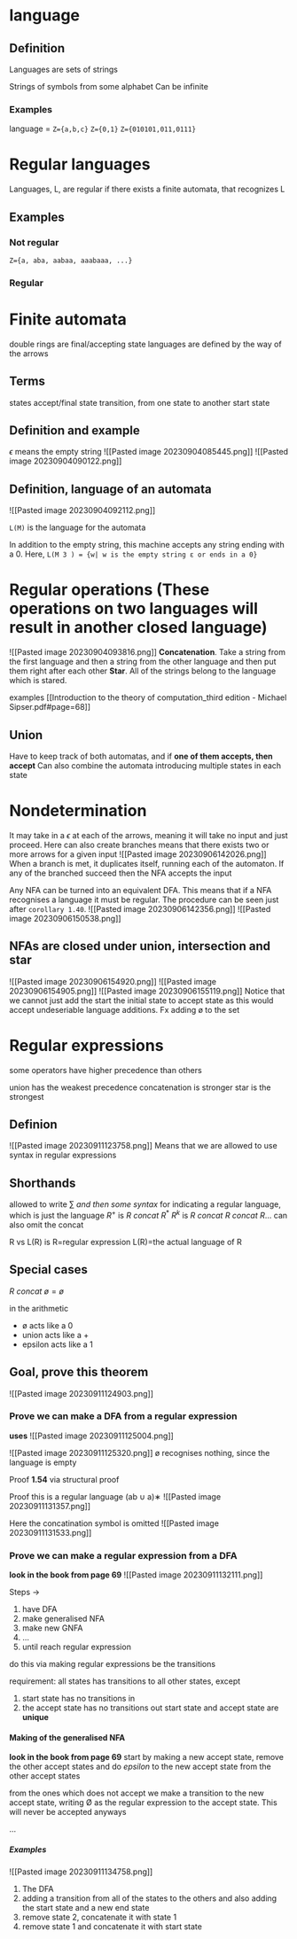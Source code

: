 # language
## Definition
Languages are sets of strings

Strings of symbols from some alphabet
Can be infinite
### Examples
language = `Z={a,b,c}`
`Z={0,1}`
`Z={010101,011,0111}`

# Regular languages
Languages, L,  are regular if there exists a finite automata, that recognizes L
## Examples
### Not regular
`Z={a, aba, aabaa, aaabaaa, ...}`
### Regular

# Finite automata
double rings are final/accepting state
languages are defined by the way of the arrows

## Terms
states
accept/final state
transition, from one state to another
start state

## Definition and example
$\epsilon$ means the empty string
![[Pasted image 20230904085445.png]]
![[Pasted image 20230904090122.png]]

## Definition, language of an automata
![[Pasted image 20230904092112.png]]

`L(M)` is the language for the automata

In addition to the empty string, this machine accepts any string ending with a 0. Here,
`L(M 3 ) = {w| w is the empty string ε or ends in a 0}`

# Regular operations (These operations on two languages will result in another closed language)
![[Pasted image 20230904093816.png]]
**Concatenation**. Take a string from the first language and then a string from the other language and then put them right after each other
**Star**. All of the strings belong to the language which is stared.

examples
[[Introduction to the theory of computation_third edition - Michael Sipser.pdf#page=68]]

## Union
Have to keep track of both automatas, and if **one of them accepts, then accept**
Can also combine the automata introducing multiple states in each state


# Nondetermination
It may take in a $\epsilon$ at each of the arrows, meaning it will take no input and just proceed. Here can also create branches
means that there exists two or more arrows for a given input
![[Pasted image 20230906142026.png]]
When a branch is met, it duplicates itself, running each of the automaton. If any of the branched succeed then the NFA accepts the input

Any NFA can be turned into an equivalent DFA. This means that if a NFA recognises a language it must be regular.
The procedure can be seen just after `corollary 1.40`. 
![[Pasted image 20230906142356.png]]
![[Pasted image 20230906150538.png]]

## NFAs are closed under union, intersection and star
![[Pasted image 20230906154920.png]]
![[Pasted image 20230906154905.png]]
![[Pasted image 20230906155119.png]]
Notice that we cannot just add the start the initial state to accept state as this would accept undeseriable language additions. Fx adding ø to the set


# Regular expressions
some operators have higher precedence than others

union has the weakest precedence
concatenation is stronger
star is the strongest
## Definion
![[Pasted image 20230911123758.png]]
Means that we are allowed to use syntax in regular expressions

## Shorthands
allowed to write $\sum$ _and then some syntax_ for indicating a regular language, which is just the language
$R^+$  is $R\ concat\ R^*$
$R^k$ is $R\ concat\ R\ concat\ R\dots$
can also omit the concat

R vs L(R) is
R=regular expression
L(R)=the actual language of R

## Special cases
$R\ concat\ ø=ø$

in the arithmetic 
* ø acts like a 0
* union acts like a +
* epsilon acts like a 1

## Goal, prove this theorem
![[Pasted image 20230911124903.png]]

### Prove we can make a DFA from a regular expression
**uses**
![[Pasted image 20230911125004.png]]

![[Pasted image 20230911125320.png]]
ø recognises nothing, since the language is empty

Proof **1.54** via structural proof


Proof this is a regular language (ab ∪ a)∗
![[Pasted image 20230911131357.png]]

Here the concatination symbol is omitted
![[Pasted image 20230911131533.png]]

### Prove we can make a regular expression from a DFA
**look in the book from page 69**
![[Pasted image 20230911132111.png]]

Steps -> 
1. have DFA
2. make generalised NFA
3. make new GNFA
4. ...
5. until reach regular expression


do this via making regular expressions be the transitions

requirement: all states has transitions to all other states, except
1. start state has no transitions in
2. the accept state has no transitions out
start state and accept state are **unique**

#### Making of the generalised NFA
**look in the book from page 69**
start by making a new accept state, remove the other accept states and do _epsilon_ to the new accept state from the other accept states

from the ones which does not accept we make a transition to the new accept state, writing Ø as the regular expression to the accept state. This will never be accepted anyways

...

##### Examples
![[Pasted image 20230911134758.png]]
1. The DFA
2. adding a transition from all of the states to the others and also adding the start state and a new end state
3. remove state 2, concatenate it with state 1
4. remove state 1 and concatenate it with start state


